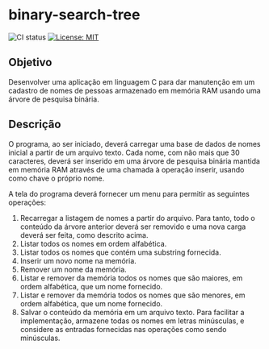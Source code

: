 # binary-search-tree

![CI status](https://github.com/ThyagOliveira/binary-search-tree/workflows/CI/badge.svg)
[![License: MIT](https://img.shields.io/badge/License-MIT-green.svg)](https://opensource.org/licenses/MIT)

## Objetivo
Desenvolver uma aplicação em linguagem C para dar manutenção em um cadastro de nomes de pessoas
armazenado em memória RAM usando uma árvore de pesquisa binária.
## Descrição
O programa, ao ser iniciado, deverá carregar uma base de dados de nomes inicial a partir de um arquivo texto.
Cada nome, com não mais que 30 caracteres, deverá ser inserido em uma árvore de pesquisa binária mantida
em memória RAM através de uma chamada à operação inserir, usando como chave o próprio nome.

A tela do programa deverá fornecer um menu para permitir as seguintes operações:
1. Recarregar a listagem de nomes a partir do arquivo. Para tanto, todo o conteúdo da árvore anterior
deverá ser removido e uma nova carga deverá ser feita, como descrito acima.
2. Listar todos os nomes em ordem alfabética.
3. Listar todos os nomes que contém uma substring fornecida.
4. Inserir um novo nome na memória.
5. Remover um nome da memória.
6. Listar e remover da memória todos os nomes que são maiores, em ordem alfabética, que um nome
fornecido.
7. Listar e remover da memória todos os nomes que são menores, em ordem alfabética, que um nome
fornecido.
8. Salvar o conteúdo da memória em um arquivo texto.
Para facilitar a implementação, armazene todas os nomes em letras minúsculas, e considere as entradas
fornecidas nas operações como sendo minúsculas. 
